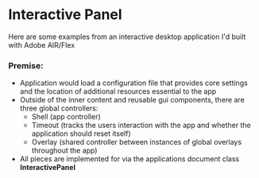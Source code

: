 # Interactive Panel
Here are some examples from an interactive desktop application I'd built with Adobe AIR/Flex

### Premise:
* Application would load a configuration file that provides core settings and the location of additional resources essential to the app
* Outside of the inner content and reusable gui components, there are three global controllers:
  * Shell (app controller)
  * Timeout (tracks the users interaction with the app and whether the application should reset itself)
  * Overlay (shared controller between instances of global overlays throughout the app)
* All pieces are implemented for via the applications document class __InteractivePanel__
